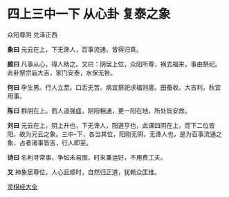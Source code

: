 # 四上三中一下 从心卦 复泰之象

众阳尊阴 兑泽正西

**象曰** 元云在上，下无谗人，百事流通，皆得归真。

**颜曰** 凡事从心，得人助之。又曰：阴居上位，众阳所尊，祸去福来，事由祭祀。此卦祭宗庙大吉，家门安泰，水保无咎。

**何曰** 孕生男。行人立至。口舌无苦。病宜祭祀求福则瘥。田蚕收。大吉利，秋宜用事。

**陈曰** 群阴在上。而人道强盛，阴阳相通，更一阳在地，所处皆安故。

**刘曰** 元云在上，阴上升也，下无谗人，阳道亨也，此课四阴在上，而下二位皆阳，故为元云之象。三中-下，各当其位，阳刚无阴，无谗人也，是为百事流通之象，占者诸事皆吉，行人即至。

**诗曰** 名利寻常事，争如未易图，时来兼运好，不用费工夫。

**又** 神象居尊位，人心且顺时，自然归正道，犹赖众匡维。

[灵棋经大全](README.md)

